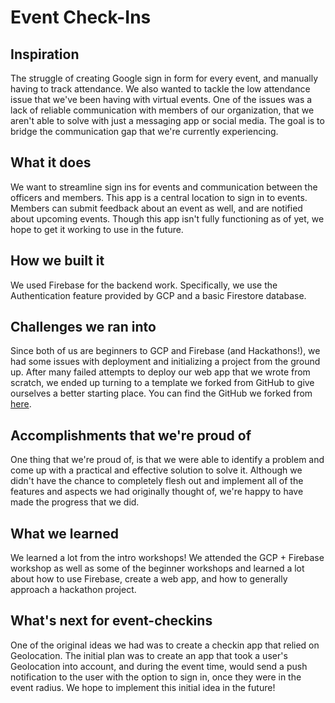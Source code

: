 # Event Check-Ins

## Inspiration
The struggle of creating Google sign in form for every event, and manually having to track attendance. We also wanted to tackle the low attendance issue that we've been having with virtual events. One of the issues was a lack of reliable communication with members of our organization, that we aren't able to solve with just a messaging app or social media. The goal is to bridge the communication gap that we're currently experiencing. 

## What it does
We want to streamline sign ins for events and communication between the officers and members. This app is a central location to sign in to events. Members can submit feedback about an event as well, and are notified about upcoming events. Though this app isn't fully functioning as of yet, we hope to get it working to use in the future. 

## How we built it
We used Firebase for the backend work. Specifically, we use the Authentication feature provided by GCP and a basic Firestore database. 

## Challenges we ran into
Since both of us are beginners to GCP and Firebase (and Hackathons!), we had some issues with deployment and initializing a project from the ground up. After many failed attempts to deploy our web app that we wrote from scratch, we ended up turning to a template we forked from GitHub to give ourselves a better starting place. You can find the GitHub we forked from [here](https://github.com/chinchang/vuejsfire-hackathon-starter).

## Accomplishments that we're proud of
One thing that we're proud of, is that we were able to identify a problem and come up with a practical and effective solution to solve it. Although we didn't have the chance to completely flesh out and implement all of the features and aspects we had originally thought of, we're happy to have made the progress that we did. 

## What we learned
We learned a lot from the intro workshops! We attended the GCP + Firebase workshop as well as some of the beginner workshops and learned a lot about how to use Firebase, create a web app, and how to generally approach a hackathon project. 

## What's next for event-checkins
One of the original ideas we had was to create a checkin app that relied on Geolocation. The initial plan was to create an app that took a user's Geolocation into account, and during the event time, would send a push notification to the user with the option to sign in, once they were in the event radius. We hope to implement this initial idea in the future!
